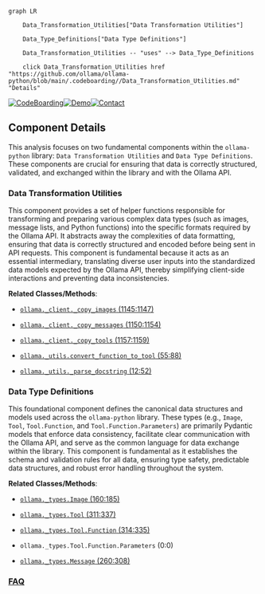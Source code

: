 ```mermaid

graph LR

    Data_Transformation_Utilities["Data Transformation Utilities"]

    Data_Type_Definitions["Data Type Definitions"]

    Data_Transformation_Utilities -- "uses" --> Data_Type_Definitions

    click Data_Transformation_Utilities href "https://github.com/ollama/ollama-python/blob/main/.codeboarding//Data_Transformation_Utilities.md" "Details"

```

[![CodeBoarding](https://img.shields.io/badge/Generated%20by-CodeBoarding-9cf?style=flat-square)](https://github.com/CodeBoarding/GeneratedOnBoardings)[![Demo](https://img.shields.io/badge/Try%20our-Demo-blue?style=flat-square)](https://www.codeboarding.org/demo)[![Contact](https://img.shields.io/badge/Contact%20us%20-%20contact@codeboarding.org-lightgrey?style=flat-square)](mailto:contact@codeboarding.org)



## Component Details



This analysis focuses on two fundamental components within the `ollama-python` library: `Data Transformation Utilities` and `Data Type Definitions`. These components are crucial for ensuring that data is correctly structured, validated, and exchanged within the library and with the Ollama API.



### Data Transformation Utilities

This component provides a set of helper functions responsible for transforming and preparing various complex data types (such as images, message lists, and Python functions) into the specific formats required by the Ollama API. It abstracts away the complexities of data formatting, ensuring that data is correctly structured and encoded before being sent in API requests. This component is fundamental because it acts as an essential intermediary, translating diverse user inputs into the standardized data models expected by the Ollama API, thereby simplifying client-side interactions and preventing data inconsistencies.





**Related Classes/Methods**:



- <a href="https://github.com/ollama/ollama-python/blob/master/ollama/_client.py#L1145-L1147" target="_blank" rel="noopener noreferrer">`ollama._client._copy_images` (1145:1147)</a>

- <a href="https://github.com/ollama/ollama-python/blob/master/ollama/_client.py#L1150-L1154" target="_blank" rel="noopener noreferrer">`ollama._client._copy_messages` (1150:1154)</a>

- <a href="https://github.com/ollama/ollama-python/blob/master/ollama/_client.py#L1157-L1159" target="_blank" rel="noopener noreferrer">`ollama._client._copy_tools` (1157:1159)</a>

- <a href="https://github.com/ollama/ollama-python/blob/master/ollama/_utils.py#L55-L88" target="_blank" rel="noopener noreferrer">`ollama._utils.convert_function_to_tool` (55:88)</a>

- <a href="https://github.com/ollama/ollama-python/blob/master/ollama/_utils.py#L12-L52" target="_blank" rel="noopener noreferrer">`ollama._utils._parse_docstring` (12:52)</a>





### Data Type Definitions

This foundational component defines the canonical data structures and models used across the `ollama-python` library. These types (e.g., `Image`, `Tool`, `Tool.Function`, and `Tool.Function.Parameters`) are primarily Pydantic models that enforce data consistency, facilitate clear communication with the Ollama API, and serve as the common language for data exchange within the library. This component is fundamental as it establishes the schema and validation rules for all data, ensuring type safety, predictable data structures, and robust error handling throughout the system.





**Related Classes/Methods**:



- <a href="https://github.com/ollama/ollama-python/blob/master/ollama/_types.py#L160-L185" target="_blank" rel="noopener noreferrer">`ollama._types.Image` (160:185)</a>

- <a href="https://github.com/ollama/ollama-python/blob/master/ollama/_types.py#L311-L337" target="_blank" rel="noopener noreferrer">`ollama._types.Tool` (311:337)</a>

- <a href="https://github.com/ollama/ollama-python/blob/master/ollama/_types.py#L314-L335" target="_blank" rel="noopener noreferrer">`ollama._types.Tool.Function` (314:335)</a>

- `ollama._types.Tool.Function.Parameters` (0:0)

- <a href="https://github.com/ollama/ollama-python/blob/master/ollama/_types.py#L260-L308" target="_blank" rel="noopener noreferrer">`ollama._types.Message` (260:308)</a>









### [FAQ](https://github.com/CodeBoarding/GeneratedOnBoardings/tree/main?tab=readme-ov-file#faq)
